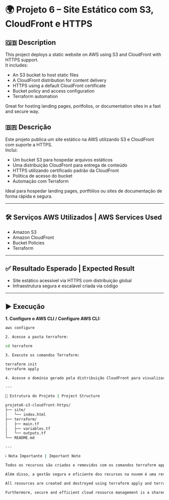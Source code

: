 # 🌍 Projeto 6 – Site Estático com S3, CloudFront e HTTPS

## 🇬🇧 Description  
This project deploys a static website on AWS using S3 and CloudFront with HTTPS support.  
It includes:  
- An S3 bucket to host static files  
- A CloudFront distribution for content delivery  
- HTTPS using a default CloudFront certificate  
- Bucket policy and access configuration  
- Terraform automation

Great for hosting landing pages, portfolios, or documentation sites in a fast and secure way.

## 🇧🇷 Descrição  
Este projeto publica um site estático na AWS utilizando S3 e CloudFront com suporte a HTTPS.  
Inclui:  
- Um bucket S3 para hospedar arquivos estáticos  
- Uma distribuição CloudFront para entrega de conteúdo  
- HTTPS utilizando certificado padrão da CloudFront  
- Política de acesso do bucket  
- Automação com Terraform

Ideal para hospedar landing pages, portfólios ou sites de documentação de forma rápida e segura.

---

## 🛠️ Serviços AWS Utilizados | AWS Services Used  
- Amazon S3  
- Amazon CloudFront  
- Bucket Policies  
- Terraform

---

## ✅ Resultado Esperado | Expected Result  
- Site estático acessível via HTTPS com distribuição global  
- Infraestrutura segura e escalável criada via código

---

## ▶️ Execução

**1. Configure o AWS CLI / Configure AWS CLI:**  
```bash
aws configure

2. Acesse a pasta terraform:

cd terraform

3. Execute os comandos Terraform:

terraform init  
terraform apply

4. Acesse o domínio gerado pela distribuição CloudFront para visualizar o site.

---

📁 Estrutura do Projeto | Project Structure

projeto6-s3-cloudfront-https/
├── site/
│   └── index.html
├── terraform/
│   ├── main.tf
│   ├── variables.tf
│   └── outputs.tf
└── README.md

---

ℹ️ Nota Importante | Important Note

Todos os recursos são criados e removidos com os comandos terraform apply e terraform destroy, garantindo controle de custos e respeito aos limites do Free Tier da AWS.

Além disso, a gestão segura e eficiente dos recursos na nuvem é uma responsabilidade compartilhada com a AWS — cabendo ao usuário configurar, monitorar e manter suas aplicações com boas práticas.

All resources are created and destroyed using terraform apply and terraform destroy, ensuring cost control and adherence to AWS Free Tier limits.

Furthermore, secure and efficient cloud resource management is a shared responsibility with AWS — users are responsible for configuring, monitoring, and maintaining their workloads using best practices.
